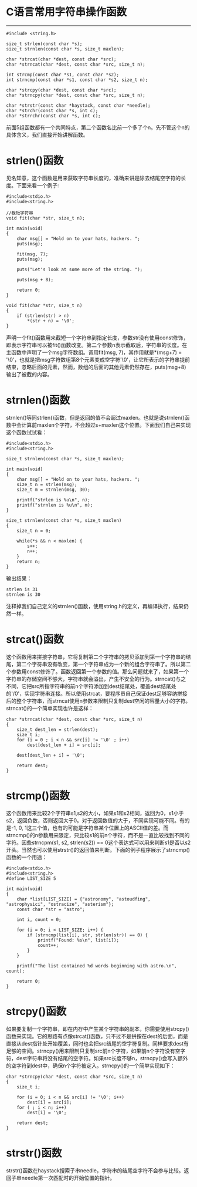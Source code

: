 # C语言常用字符串操作函数 #

----------
```
#include <string.h>

size_t strlen(const char *s);
size_t strnlen(const char *s, size_t maxlen);

char *strcat(char *dest, const char *src);
char *strncat(char *dest, const char *src, size_t n);

int strcmp(const char *s1, const char *s2);
int strncmp(const char *s1, const char *s2, size_t n);

char *strcpy(char *dest, const char *src);
char *strncpy(char *dest, const char *src, size_t n);

char *strstr(const char *haystack, const char *needle);
char *strchr(const char *s, int c);
char *strrchr(const char *s, int c);
```

前面5组函数都有一个共同特点，第二个函数名比前一个多了个n。先不管这个n的具体含义，我们直接开始讲解函数。

# strlen()函数 #
见名知意，这个函数是用来获取字符串长度的，准确来讲是除去结尾空字符的长度。下面来看一个例子:
```
#include<stdio.h>
#include<string.h>

//截短字符串
void fit(char *str, size_t n);

int main(void)
{
	char msg[] = "Hold on to your hats, hackers. ";
	puts(msg);
	
	fit(msg, 7);
	puts(msg);
	
	puts("Let's look at some more of the string. ");
	
	puts(msg + 8);
	
	return 0;
}

void fit(char *str, size_t n)
{
	if (strlen(str) > n)
		*(str + n) = '\0';
}
```

声明一个fit()函数用来截短一个字符串到指定长度，参数str没有使用const修饰，即表示字符串可以被fit()函数改变。第二个参数n表示截取后，字符串的长度。在主函数中声明了一个msg字符数组。调用fit(msg, 7)，其作用就是*(msg+7) = '\0'，也就是把msg字符数组第8个元素变成空字符'\0'，让它所表示的字符串提前结束，忽略后面的元素，然而，数组的后面的其他元素仍然存在，puts(msg+8)输出了被截的内容。

# strnlen()函数 #
strnlen()等同strlen()函数，但是返回的值不会超过maxlen。也就是说strnlen()函数中会计算前maxlen个字符，不会超过s+maxlen这个位置。下面我们自己来实现这个函数试试看：
```
#include<stdio.h>
#include<string.h>

size_t strnlen(const char *s, size_t maxlen);

int main(void)
{
	char msg[] = "Hold on to your hats, hackers. ";
	size_t n = strlen(msg);
	size_t m = strnlen(msg, 30);
	
	printf("strlen is %u\n", n);
	printf("strnlen is %u\n", m);
}

size_t strnlen(const char *s, size_t maxlen)
{
	size_t n = 0;
	
	while(*s && n < maxlen) {
		s++;
		n++;
	}
	return n;
}
```
输出结果：
``` 
strlen is 31
strnlen is 30
```

注释掉我们自己定义的strnlen()函数，使用string.h的定义，再编译执行，结果仍然一样。

# strcat()函数 #
这个函数用来拼接字符串，它将复制第二个字符串的拷贝添加到第一个字符串的结尾，第二个字符串没有改变，第一个字符串成为一个新的组合字符串了。所以第二个参数用const修饰了。函数返回第一个参数的值。那么问题就来了，如果第一个字符串的存储空间不够大，字符串就会溢出，产生不安全的行为。strncat()与之不同，它把src所指字符串的前n个字符添加到dest结尾处，覆盖dest结尾处的'/0'，实现字符串连接。所以使用strcat，要程序员自己保证dest足够容纳拼接后的整个字符串，而strncat使用n参数来限制只复制dest空闲的容量大小的字符。strncat()的一个简单实现也许是这样：
```
char *strncat(char *dest, const char *src, size_t n)
{
	size_t dest_len = strlen(dest);
	size_t i;
	for (i = 0 ; i < n && src[i] != '\0' ; i++)
		dest[dest_len + i] = src[i];
	
	dest[dest_len + i] = '\0';
	
	return dest;
}
```

# strcmp()函数 #
这个函数用来比较2个字符串s1,s2的大小，如果s1和s2相同，返回为0，s1小于s2，返回负数，否则返回大于0。对于返回数值的大于，不同实现可能不同。有的是-1, 0, 1这三个值，也有的可能是字符串某个位置上的ASCII值的差。而strncmp()的n参数用来限定，只比较s1的前n个字符，而不是一直比较找到不同的字符。因些strncpm(s1, s2, strlen(s2)) == 0这个表达式可以用来判断s1是否以s2开头。当然也可以使用strstr()的返回值来判断。下面的例子程序展示了strncmp()函数的一个用途：
```
#include<stdio.h>
#include<string.h>
#define LIST_SIZE 5

int main(void)
{
	char *list[LIST_SIZE] = {"astronomy", "astoudfing", "astrophysici", "ostracize", "asterism"};
	const char *str = "astro";
	
	int i, count = 0;
	
	for (i = 0; i < LIST_SIZE; i++) {
		if (strncmp(list[i], str, strlen(str)) == 0) {
			printf("Found: %s\n", list[i]);
			count++;
		}
	}
	
	printf("The list contained %d words beginning with astro.\n", count);
	
	return 0;
}

```

# strcpy()函数 #
如果要复制一个字符串，即在内存中产生某个字符串的副本，你需要使用strcpy()函数来实现。它的思路有点像strcat()函数，只不过不是拼按在dest的后面，而是直接从dest指针处开始覆盖，同时也会把src结尾的空字符复制。同样要求dest有足够的空间。strncpy()用来限制只复制src前n个字符，如果前n个字符没有空字符，dest字符串将没有结尾的空字符。如果src长度不够n，strncpy()会写入额外的空字符到dest中，确保n个字符被定入。strncpy()的一个简单实现如下：
```
char *strncpy(char *dest, const char *src, size_t n)
{
	size_t i;

	for (i = 0; i < n && src[i] != '\0'; i++)
		dest[i] = src[i];
	for ( ; i < n; i++)
		dest[i] = '\0';
		
	return dest;
}
```
# strstr()函数 #
strstr()函数在haystack搜索子串needle，字符串的结尾空字符不会参与比较。返回子串needle第一次匹配时的开始位置的指针。
